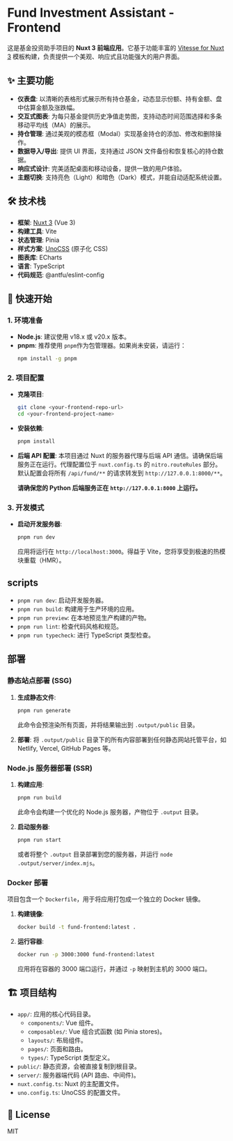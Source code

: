 # Fund Investment Assistant - Frontend

这是基金投资助手项目的 **Nuxt 3 前端应用**。它基于功能丰富的 [Vitesse for Nuxt 3](https://github.com/antfu/vitesse-nuxt) 模板构建，负责提供一个美观、响应式且功能强大的用户界面。

## ✨ 主要功能

- **仪表盘**: 以清晰的表格形式展示所有持仓基金，动态显示份额、持有金额、盘中估算金额及涨跌幅。
- **交互式图表**: 为每只基金提供历史净值走势图，支持动态时间范围选择和多条移动平均线（MA）的展示。
- **持仓管理**: 通过美观的模态框（Modal）实现基金持仓的添加、修改和删除操作。
- **数据导入/导出**: 提供 UI 界面，支持通过 JSON 文件备份和恢复核心的持仓数据。
- **响应式设计**: 完美适配桌面和移动设备，提供一致的用户体验。
- **主题切换**: 支持亮色（Light）和暗色（Dark）模式，并能自动适配系统设置。

## 🛠️ 技术栈

- **框架**: [Nuxt 3](https://nuxt.com/) (Vue 3)
- **构建工具**: Vite
- **状态管理**: Pinia
- **样式方案**: [UnoCSS](https://github.com/unocss/unocss) (原子化 CSS)
- **图表库**: ECharts
- **语言**: TypeScript
- **代码规范**: @antfu/eslint-config

## 🚀 快速开始

### 1. 环境准备

- **Node.js**: 建议使用 v18.x 或 v20.x 版本。
- **pnpm**: 推荐使用 `pnpm`作为包管理器。如果尚未安装，请运行：
  ```bash
  npm install -g pnpm
  ```

### 2. 项目配置

- **克隆项目**:

  ```bash
  git clone <your-frontend-repo-url>
  cd <your-frontend-project-name>
  ```

- **安装依赖**:

  ```bash
  pnpm install
  ```

- **后端 API 配置**:
  本项目通过 Nuxt 的服务器代理与后端 API 通信。请确保后端服务正在运行。代理配置位于 `nuxt.config.ts` 的 `nitro.routeRules` 部分。默认配置会将所有 `/api/fund/**` 的请求转发到 `http://127.0.0.1:8000/**`。

  **请确保您的 Python 后端服务正在 `http://127.0.0.1:8000` 上运行。**

### 3. 开发模式

- **启动开发服务器**:
  ```bash
  pnpm run dev
  ```
  应用将运行在 `http://localhost:3000`。得益于 Vite，您将享受到极速的热模块重载（HMR）。

## scripts

- `pnpm run dev`: 启动开发服务器。
- `pnpm run build`: 构建用于生产环境的应用。
- `pnpm run preview`: 在本地预览生产构建的产物。
- `pnpm run lint`: 检查代码风格和规范。
- `pnpm run typecheck`: 进行 TypeScript 类型检查。

## 部署

### 静态站点部署 (SSG)

1.  **生成静态文件**:

    ```bash
    pnpm run generate
    ```

    此命令会预渲染所有页面，并将结果输出到 `.output/public` 目录。

2.  **部署**:
    将 `.output/public` 目录下的所有内容部署到任何静态网站托管平台，如 Netlify, Vercel, GitHub Pages 等。

### Node.js 服务器部署 (SSR)

1.  **构建应用**:

    ```bash
    pnpm run build
    ```

    此命令会构建一个优化的 Node.js 服务器，产物位于 `.output` 目录。

2.  **启动服务器**:
    ```bash
    pnpm run start
    ```
    或者将整个 `.output` 目录部署到您的服务器，并运行 `node .output/server/index.mjs`。

### Docker 部署

项目包含一个 `Dockerfile`，用于将应用打包成一个独立的 Docker 镜像。

1.  **构建镜像**:

    ```bash
    docker build -t fund-frontend:latest .
    ```

2.  **运行容器**:
    ```bash
    docker run -p 3000:3000 fund-frontend:latest
    ```
    应用将在容器的 3000 端口运行，并通过 `-p` 映射到主机的 3000 端口。

## 🏗️ 项目结构

- `app/`: 应用的核心代码目录。
  - `components/`: Vue 组件。
  - `composables/`: Vue 组合式函数 (如 Pinia stores)。
  - `layouts/`: 布局组件。
  - `pages/`: 页面和路由。
  - `types/`: TypeScript 类型定义。
- `public/`: 静态资源，会被直接复制到根目录。
- `server/`: 服务器端代码 (API 路由、中间件)。
- `nuxt.config.ts`: Nuxt 的主配置文件。
- `uno.config.ts`: UnoCSS 的配置文件。

## 📄 License

MIT
